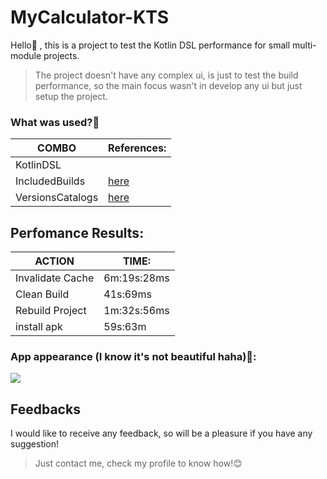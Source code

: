 # MyCalculator-KTS
Hello🥸 , this is a project to test the Kotlin DSL performance for small multi-module projects.

> The project doesn't have any complex ui, is just to test the build performance,
so the main focus wasn't in develop any ui but just setup the project.

### What was used?🤔 
COMBO  | References:
--------- | ---------
KotlinDSL | 
IncludedBuilds | [here](https://docs.gradle.org/current/userguide/composite_builds.html)
VersionsCatalogs |[here](https://docs.gradle.org/current/userguide/platforms.html)

## Perfomance Results: 

ACTION  | TIME:
--------- | ---------
Invalidate Cache | 6m:19s:28ms
Clean Build | 41s:69ms
Rebuild Project | 1m:32s:56ms
install apk | 59s:63m

### App appearance (I know it's not beautiful haha)🤡:

![](https://i.imgur.com/47mQjsR.png)

## Feedbacks

I would like to receive any feedback, so will be a pleasure if you have any suggestion!
> Just contact me, check my profile to know how!😊
